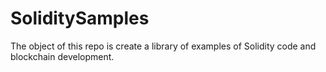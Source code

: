 # SoliditySamples
The object of this repo is create a library of examples of Solidity code and blockchain development.
